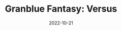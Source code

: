 ---
title: 'Granblue Fantasy: Versus'
tags:
  - platform_playstation-4
  - genre_fighting
digital: false
physical: true
guide: false
pending: false
date: 2022-10-21
---
